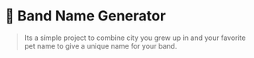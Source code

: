 # 🎸 Band Name Generator

> Its a simple project to combine city you grew up in and your favorite pet name to give a unique name for your band.
